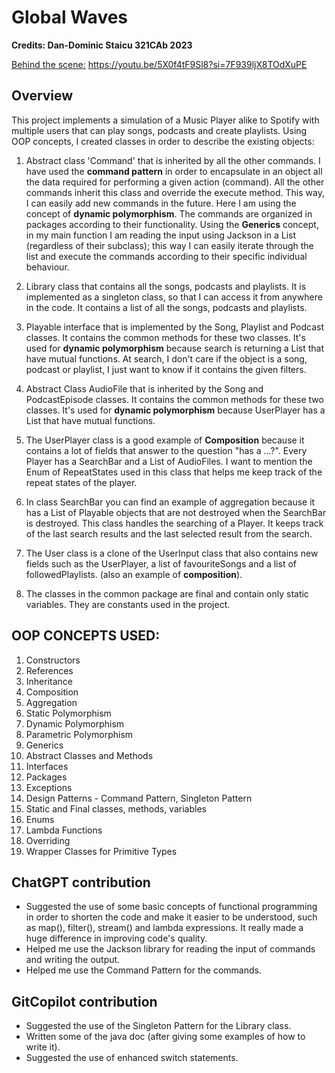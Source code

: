 # Global Waves
**Credits: Dan-Dominic Staicu 321CAb 2023**

[Behind the scene:](https://youtu.be/5X0f4tF9Sl8?si=7F939ljX8TOdXuPE) https://youtu.be/5X0f4tF9Sl8?si=7F939ljX8TOdXuPE

## Overview
This project implements a simulation of a Music Player alike to Spotify with multiple users that can play songs, podcasts and create playlists.
Using OOP concepts, I created classes in order to describe the existing objects:

1. Abstract class 'Command' that is inherited by all the other commands. I have used the **command pattern** in order to encapsulate in an object all the data required for performing a given action (command).
All the other commands inherit this class and override the execute method. This way, I can easily add new commands in the future. Here I am using the concept of **dynamic polymorphism**.
The commands are organized in packages according to their functionality. 
Using the **Generics** concept, in my main function I am reading the input using Jackson in a List<Commands> (regardless of their subclass); this way I can easily iterate through the list and execute the commands according to their specific individual behaviour.

2. Library class that contains all the songs, podcasts and playlists. It is implemented as a singleton class, so that I can access it from anywhere in the code. It contains a list of all the songs, podcasts and playlists.

3. Playable interface that is implemented by the Song, Playlist and Podcast classes. It contains the common methods for these two classes. It's used for **dynamic polymorphism** because search is returning a List<Playable> that have mutual functions. At search, I don't care if the object is a song, podcast or playlist, I just want to know if it contains the given filters.

4. Abstract Class AudioFile that is inherited by the Song and PodcastEpisode classes. It contains the common methods for these two classes. It's used for **dynamic polymorphism** because UserPlayer has a List<AudioFile> that have mutual functions.

5. The UserPlayer class is a good example of **Composition** because it contains a lot of fields that answer to the question "has a ...?". Every Player has a SearchBar and a List of AudioFiles.
I want to mention the Enum of RepeatStates used in this class that helps me keep track of the repeat states of the player.

6. In class SearchBar you can find an example of aggregation because it has a List of Playable objects that are not destroyed when the SearchBar is destroyed. This class handles the searching of a Player.
It keeps track of the last search results and the last selected result from the search.
7. The User class is a clone of the UserInput class that also contains new fields such as the UserPlayer, a list of favouriteSongs and a list of followedPlaylists. (also an example of **composition**).

8. The classes in the common package are final and contain only static variables. They are constants used in the project.

## OOP CONCEPTS USED:
1. Constructors
2. References
3. Inheritance
4. Composition
5. Aggregation
6. Static Polymorphism
7. Dynamic Polymorphism
8. Parametric Polymorphism
9. Generics
10. Abstract Classes and Methods
11. Interfaces
12. Packages
13. Exceptions
14. Design Patterns - Command Pattern, Singleton Pattern
15. Static and Final classes, methods, variables
16. Enums
17. Lambda Functions
18. Overriding
19. Wrapper Classes for Primitive Types

## ChatGPT contribution
- Suggested the use of some basic concepts of functional programming in order to shorten the code and make it easier to be understood, such as map(), filter(), stream() and lambda expressions. It really made a huge difference in improving code's quality.
- Helped me use the Jackson library for reading the input of commands and writing the output.
- Helped me use the Command Pattern for the commands.


## GitCopilot contribution
- Suggested the use of the Singleton Pattern for the Library class.
- Written some of the java doc (after giving some examples of how to write it).
- Suggested the use of enhanced switch statements.